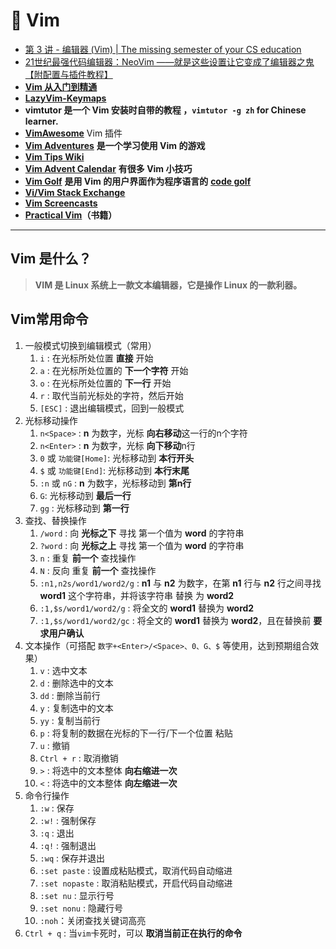 # 🐪 Vim

* [第 3 讲 - 编辑器 (Vim) | The missing semester of your CS education](https://missing-semester-cn.github.io/2020/editors/)
* [21世纪最强代码编辑器：NeoVim ——就是这些设置让它变成了编辑器之鬼 【附配置与插件教程】](https://www.bilibili.com/video/BV1y4411C7pE/?spm\_id\_from=333.999.0.0\&vd\_source=ae16ff6478eb15c1b87880540263910b)
* [**Vim 从入门到精通**](https://github.com/wsdjeg/vim-galore-zh\_cn)
* [**LazyVim-Keymaps**](https://www.lazyvim.org/keymaps)
* **vimtutor 是一个 Vim 安装时自带的教程 ，`vimtutor -g zh` for Chinese learner.**
* [**VimAwesome**](https://vimawesome.com/)    Vim 插件
* [**Vim Adventures**](https://vim-adventures.com/) **是一个学习使用 Vim 的游戏**
* [**Vim Tips Wiki**](http://vim.wikia.com/wiki/Vim\_Tips\_Wiki)
* [**Vim Advent Calendar**](https://vimways.org/2019/) **有很多 Vim 小技巧**
* [**Vim Golf**](http://www.vimgolf.com/) **是用 Vim 的用户界面作为程序语言的** [**code golf**](https://en.wikipedia.org/wiki/Code\_golf)
* [**Vi/Vim Stack Exchange**](https://vi.stackexchange.com/)
* [**Vim Screencasts**](http://vimcasts.org/)
* [**Practical Vim**](https://pragprog.com/titles/dnvim2/)**（书籍）**

***

## Vim 是什么？

> **VIM 是 Linux 系统上一款文本编辑器，它是操作 Linux 的一款利器。**

## Vim常用命令

1. 一般模式切换到编辑模式（常用）
   1. `i` : 在光标所处位置 **直接** 开始
   2. `a` : 在光标所处位置的 **下一个字符** 开始
   3. `o` : 在光标所处位置的 **下一行** 开始
   4. `r` : 取代当前光标处的字符，然后开始
   5. `[ESC]` : 退出编辑模式，回到一般模式
2. 光标移动操作
   1. `n<Space>` : **n** 为数字，光标 **向右移动**这一行的n个字符
   2. `n<Enter>` : **n** 为数字，光标 **向下移动**n行
   3. `0` 或 `功能键[Home]`: 光标移动到 **本行开头**
   4. `$` 或 `功能键[End]`: 光标移动到 **本行末尾**
   5. `:n` 或 `nG` : **n** 为数字，光标移动到 **第n行**
   6. `G`: 光标移动到 **最后一行**
   7. `gg` : 光标移动到 **第一行**
3. 查找、替换操作
   1. `/word` : 向 **光标之下** 寻找 第一个值为 **word** 的字符串
   2. `?word` : 向 **光标之上** 寻找 第一个值为 **word** 的字符串
   3. `n` : 重复 **前一个** 查找操作
   4. `N` : 反向 重复 **前一个** 查找操作
   5. `:n1,n2s/word1/word2/g` : **n1** 与 **n2** 为数字，在第 **n1** 行与 **n2** 行之间寻找 **word1** 这个字符串，并将该字符串 替换 为 **word2**
   6. `:1,$s/word1/word2/g` : 将全文的 **word1** 替换为 **word2**
   7. `:1,$s/word1/word2/gc` : 将全文的 **word1** 替换为 **word2**，且在替换前 **要求用户确认**
4. 文本操作（可搭配 `数字+<Enter>/<Space>、0、G、$` 等使用，达到预期组合效果）
   1. `v` : 选中文本
   2. `d` : 删除选中的文本
   3. `dd` : 删除当前行
   4. `y` : 复制选中的文本
   5. `yy` : 复制当前行
   6. `p` : 将复制的数据在光标的下一行/下一个位置 粘贴
   7. `u` : 撤销
   8. `Ctrl + r` : 取消撤销
   9. `>` : 将选中的文本整体 **向右缩进一次**
   10. `<` : 将选中的文本整体 **向左缩进一次**
5. 命令行操作
   1. `:w` : 保存
   2. `:w!` : 强制保存
   3. `:q` : 退出
   4. `:q!` : 强制退出
   5. `:wq` : 保存并退出
   6. `:set paste` : 设置成粘贴模式，取消代码自动缩进
   7. `:set nopaste` : 取消粘贴模式，开启代码自动缩进
   8. `:set nu` : 显示行号
   9. `:set nonu` : 隐藏行号
   10. `:noh`：关闭查找关键词高亮
6. `Ctrl + q` : 当`vim`卡死时，可以 **取消当前正在执行的命令**
